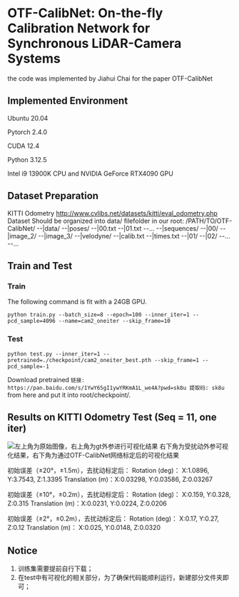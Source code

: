 # OTF-CalibNet: On-the-fly Calibration Network for Synchronous LiDAR-Camera Systems

the code was implemented by Jiahui Chai for the paper OTF-CalibNet
## Implemented Environment

Ubuntu 20.04

Pytorch 2.4.0

CUDA 12.4

Python 3.12.5

Intel i9 13900K CPU and NVIDIA GeForce RTX4090 GPU

## Dataset Preparation

KITTI Odometry 
http://www.cvlibs.net/datasets/kitti/eval_odometry.php
Dataset Should be organized into data/ filefolder in our root:
/PATH/TO/OTF-CalibNet/
  --|data/
      --|poses/
          --|00.txt
          --|01.txt
          --...
      --|sequences/
          --|00/
              --|image_2/
              --|image_3/
              --|velodyne/
              --|calib.txt
              --|times.txt
          --|01/
          --|02/
          --...
  --...
## Train and Test
### Train

The following command is fit with a 24GB GPU.

```
python train.py --batch_size=8 --epoch=100 --inner_iter=1 --pcd_sample=4096 --name=cam2_oneiter --skip_frame=10
```
### Test

```
python test.py --inner_iter=1 --pretrained=./checkpoint/cam2_oneiter_best.pth --skip_frame=1 --pcd_sample=-1
```
Download pretrained `链接: https://pan.baidu.com/s/1YwY65gI1ywYRKmA1L_we4A?pwd=sk8u 提取码: sk8u` from here and put it into root/checkpoint/.
## Results on KITTI Odometry Test (Seq = 11, one iter)
![](https://i-blog.csdnimg.cn/direct/bdbcb721534d426db180df9b14553c76.jpeg#pic_center)左上角为原始图像，右上角为gt外参进行可视化结果
右下角为受扰动外参可视化结果，右下角为通过OTF-CalibNet网络标定后的可视化结果

初始误差（±20°，±1.5m），去扰动标定后：
Rotation (deg)： X:1.0896,		Y:3.7543,		Z:1.3395
Translation (m)：X:0.03298,	Y:0.03586,		Z:0.03267

初始误差（±10°，±0.2m），去扰动标定后：
Rotation (deg)： X:0.159,		Y:0.328,		Z:0.315
Translation (m)：X:0.0231,	Y:0.0224,		Z:0.0206

初始误差（±2°，±0.2m），去扰动标定后：
Rotation (deg)： X:0.17,		Y:0.27,		Z:0.12
Translation (m)： X:0.025,	Y:0.0148,		Z:0.0320

## Notice

 1. 训练集需要提前自行下载； 
 2. 在test中有可视化的相关部分，为了确保代码能顺利运行，新建部分文件夹即可；


